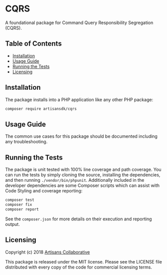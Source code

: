 # CQRS

A foundational package for Command Query Responsibility Segregation (CQRS).

## Table of Contents

- [Installation](#installation)
- [Usage Guide](#usage-guide)
- [Running the Tests](#running-the-tests)
- [Licensing](#licensing)

## Installation

The package installs into a PHP application like any other PHP package:

```bash
composer require artisansdk/cqrs
```

## Usage Guide

The common use cases for this package should be documented including any troubleshooting.

## Running the Tests

The package is unit tested with 100% line coverage and path coverage. You can
run the tests by simply cloning the source, installing the dependencies, and then
running `./vendor/bin/phpunit`. Additionally included in the developer dependencies
are some Composer scripts which can assist with Code Styling and coverage reporting:

```bash
composer test
composer fix
composer report
```

See the `composer.json` for more details on their execution and reporting output.

## Licensing

Copyright (c) 2018 [Artisans Collaborative](https://artisanscollaborative.com)

This package is released under the MIT license. Please see the LICENSE file
distributed with every copy of the code for commercial licensing terms.

